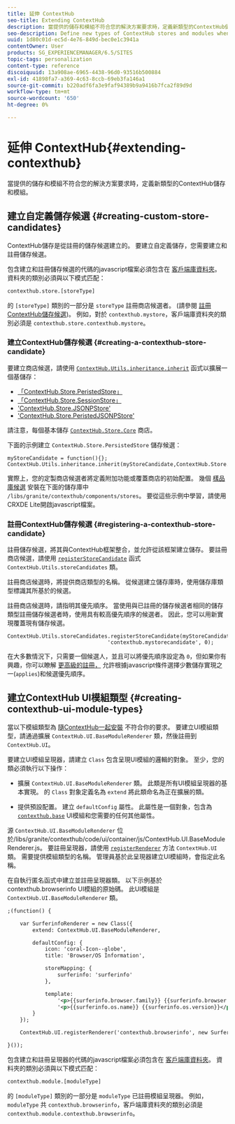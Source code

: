 ```yaml
---
title: 延伸 ContextHub
seo-title: Extending ContextHub
description: 當提供的儲存和模組不符合您的解決方案要求時，定義新類型的ContextHub儲存和模組
seo-description: Define new types of ContextHub stores and modules when the ones provided do not meet your solution requirements
uuid: 1d80c01d-ec5d-4e76-849d-bec0e1c3941a
contentOwner: User
products: SG_EXPERIENCEMANAGER/6.5/SITES
topic-tags: personalization
content-type: reference
discoiquuid: 13a908ae-6965-4438-96d0-93516b500884
exl-id: 41898fa7-a369-4c63-8ccb-69eb3fa146a1
source-git-commit: b220adf6fa3e9faf94389b9a9416b7fca2f89d9d
workflow-type: tm+mt
source-wordcount: '650'
ht-degree: 0%

---
```


# 延伸 ContextHub{#extending-contexthub}

當提供的儲存和模組不符合您的解決方案要求時，定義新類型的ContextHub儲存和模組。

## 建立自定義儲存候選 {#creating-custom-store-candidates}

ContextHub儲存是從註冊的儲存候選建立的。 要建立自定義儲存，您需要建立和註冊儲存候選。

包含建立和註冊儲存候選的代碼的javascript檔案必須包含在 [客戶端庫資料夾](/help/sites-developing/clientlibs.md#creating-client-library-folders)。 資料夾的類別必須與以下模式匹配：

```xml
contexthub.store.[storeType]
```

的 `[storeType]` 類別的一部分是 `storeType` 註冊商店候選者。 (請參閱 [註冊ContextHub儲存候選](/help/sites-developing/ch-extend.md#registering-a-contexthub-store-candidate))。 例如，對於 `contexthub.mystore`，客戶端庫資料夾的類別必須是 `contexthub.store.contexthub.mystore`。

### 建立ContextHub儲存候選 {#creating-a-contexthub-store-candidate}

要建立商店候選，請使用 [`ContextHub.Utils.inheritance.inherit`](/help/sites-developing/contexthub-api.md#inherit-child-parent) 函式以擴展一個基儲存：

* [「ContextHub.Store.PeristedStore」](/help/sites-developing/contexthub-api.md#contexthub-store-persistedstore)
* [「ContextHub.Store.SessionStore」](/help/sites-developing/contexthub-api.md#contexthub-store-sessionstore)
* [&#39;ContextHub.Store.JSONPStore&#39;](/help/sites-developing/contexthub-api.md#contexthub-store-jsonpstore)
* [&#39;ContextHub.Store.PeristedJSONPStore&#39;](/help/sites-developing/contexthub-api.md#contexthub-store-persistedjsonpstore)

請注意，每個基本儲存 [`ContextHub.Store.Core`](/help/sites-developing/contexthub-api.md#contexthub-store-core) 商店。

下面的示例建立 `ContextHub.Store.PersistedStore` 儲存候選：

```
myStoreCandidate = function(){};
ContextHub.Utils.inheritance.inherit(myStoreCandidate,ContextHub.Store.PersistedStore);
```

實際上，您的定製商店候選者將定義附加功能或覆蓋商店的初始配置。 幾個 [樣品庫候選](/help/sites-developing/ch-samplestores.md) 安裝在下面的儲存庫中 `/libs/granite/contexthub/components/stores`。 要從這些示例中學習，請使用CRXDE Lite開啟javascript檔案。

### 註冊ContextHub儲存候選 {#registering-a-contexthub-store-candidate}

註冊儲存候選，將其與ContextHub框架整合，並允許從該框架建立儲存。 要註冊商店候選，請使用 [`registerStoreCandidate`](/help/sites-developing/contexthub-api.md#registerstorecandidate-store-storetype-priority-applies) 函式 `ContextHub.Utils.storeCandidates` 類。

註冊商店候選時，將提供商店類型的名稱。 從候選建立儲存庫時，使用儲存庫類型標識其所基於的候選。

註冊商店候選時，請指明其優先順序。 當使用與已註冊的儲存候選者相同的儲存類型註冊儲存候選者時，使用具有較高優先順序的候選者。 因此，您可以用新實現覆蓋現有儲存候選。

```
ContextHub.Utils.storeCandidates.registerStoreCandidate(myStoreCandidate,
                                'contexthub.mystorecandidate', 0);
```

在大多數情況下，只需要一個候選人，並且可以將優先順序設定為 `0`，但如果你有興趣，你可以瞭解 [更高級的註冊，](/help/sites-developing/contexthub-api.md#registerstorecandidate-store-storetype-priority-applies) 允許根據javascript條件選擇少數儲存實現之一(`applies`)和候選優先順序。

## 建立ContextHub UI模組類型 {#creating-contexthub-ui-module-types}

當以下模組類型為 [隨ContextHub一起安裝](/help/sites-developing/ch-samplemodules.md) 不符合你的要求。 要建立UI模組類型，請通過擴展 `ContextHub.UI.BaseModuleRenderer` 類，然後註冊到 `ContextHub.UI`。

要建立UI模組呈現器，請建立 `Class` 包含呈現UI模組的邏輯的對象。 至少，您的類必須執行以下操作：

* 擴展 `ContextHub.UI.BaseModuleRenderer` 類。 此類是所有UI模組呈現器的基本實現。 的 `Class` 對象定義名為 `extend` 將此類命名為正在擴展的類。

* 提供預設配置。 建立 `defaultConfig` 屬性。 此屬性是一個對象，包含為 [`contexthub.base`](/help/sites-developing/ch-samplemodules.md#contexthub-base-ui-module-type) UI模組和您需要的任何其他屬性。

源 `ContextHub.UI.BaseModuleRenderer` 位於/libs/granite/contexthub/code/ui/container/js/ContextHub.UI.BaseModuleRenderer.js。  要註冊呈現器，請使用 [`registerRenderer`](/help/sites-developing/contexthub-api.md#registerrenderer-moduletype-renderer-dontrender) 方法 `ContextHub.UI` 類。 需要提供模組類型的名稱。 管理員基於此呈現器建立UI模組時，會指定此名稱。

在自執行匿名函式中建立並註冊呈現器類。 以下示例基於contexthub.browserinfo UI模組的原始碼。 此UI模組是 `ContextHub.UI.BaseModuleRenderer` 類。

```xml
;(function() {

    var SurferinfoRenderer = new Class({
        extend: ContextHub.UI.BaseModuleRenderer,

        defaultConfig: {
            icon: 'coral-Icon--globe',
            title: 'Browser/OS Information',

            storeMapping: {
                surferinfo: 'surferinfo'
            },

            template:
                '<p>{{surferinfo.browser.family}} {{surferinfo.browser.version}}</p>' +
                '<p>{{surferinfo.os.name}} {{surferinfo.os.version}}</p>'
        }
    });

    ContextHub.UI.registerRenderer('contexthub.browserinfo', new SurferinfoRenderer());

}());
```

包含建立和註冊呈現器的代碼的javascript檔案必須包含在 [客戶端庫資料夾](/help/sites-developing/clientlibs.md#creating-client-library-folders)。 資料夾的類別必須與以下模式匹配：

```xml
contexthub.module.[moduleType]
```

的 `[moduleType]` 類別的一部分是 `moduleType` 已註冊模組呈現器。 例如， `moduleType` 共 `contexthub.browserinfo`，客戶端庫資料夾的類別必須是 `contexthub.module.contexthub.browserinfo`。
